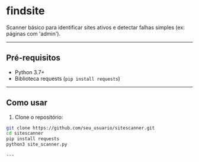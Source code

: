 # findsite

Scanner básico para identificar sites ativos e detectar falhas simples (ex: páginas com 'admin').

---

## Pré-requisitos

- Python 3.7+
- Biblioteca requests (`pip install requests`)

---

## Como usar

1. Clone o repositório:

```bash
git clone https://github.com/seu_usuario/sitescanner.git
cd sitescanner
pip install requests
python3 site_scanner.py

---
